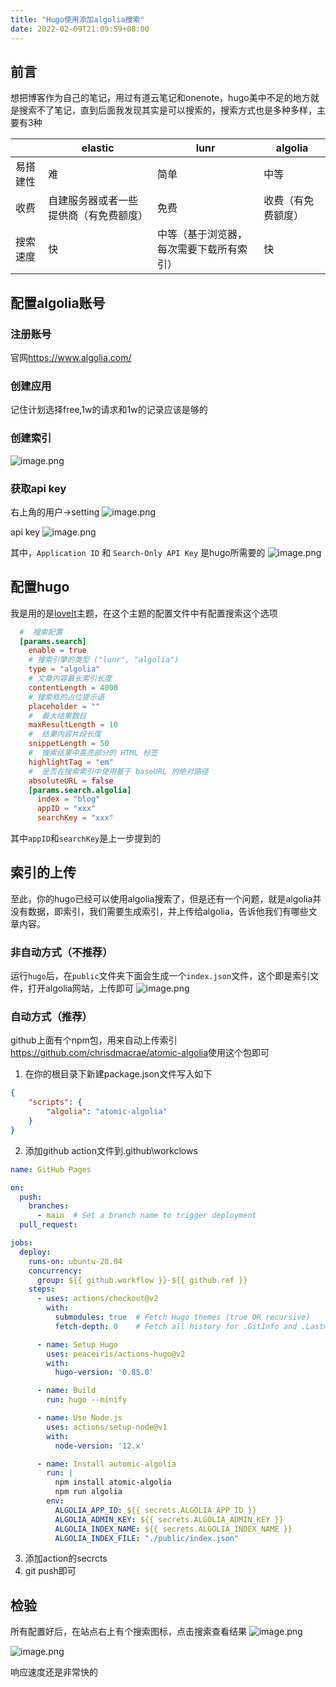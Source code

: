 ```yaml
---
title: "Hugo使用添加algolia搜索"
date: 2022-02-09T21:09:59+08:00
---
```


## 前言
想把博客作为自己的笔记，用过有道云笔记和onenote，hugo美中不足的地方就是搜索不了笔记，直到后面我发现其实是可以搜索的，搜索方式也是多种多样，主要有3种

|  | elastic  |  lunr |algolia|
|---|---|---| ---|
| 易搭建性  | 难  | 简单 | 中等|
| 收费| 自建服务器或者一些提供商（有免费额度） | 免费 | 收费（有免费额度）|
| 搜索速度| 快 | 中等（基于浏览器，每次需要下载所有索引）| 快|


## 配置algolia账号
### 注册账号
官网<https://www.algolia.com/>
###  创建应用
记住计划选择free,1w的请求和1w的记录应该是够的

### 创建索引

![image.png](https://tva1.sinaimg.cn/large/0077qBLugy1gzc7wl9kwxj31b30x8qiz.jpg)

### 获取api key
右上角的用户->setting
![image.png](https://tva1.sinaimg.cn/large/0077qBLugy1gzc7zvk8gdj30dg0e2gn6.jpg)

api key
![image.png](https://tva1.sinaimg.cn/large/0077qBLugy1gzc80jk3wzj31vn0kqqau.jpg)


其中，`Application ID` 和 `Search-Only API Key` 是hugo所需要的
![image.png](https://tva1.sinaimg.cn/large/0077qBLugy1gzc812ofowj31si0mmdos.jpg)


## 配置hugo

我是用的是[loveIt](https://github.com/dillonzq/LoveIt)主题，在这个主题的配置文件中有配置搜索这个选项
```toml
  #  搜索配置
  [params.search]
    enable = true
    # 搜索引擎的类型 ("lunr", "algolia")
    type = "algolia"
    # 文章内容最长索引长度
    contentLength = 4000
    # 搜索框的占位提示语
    placeholder = ""
    #  最大结果数目
    maxResultLength = 10
    #  结果内容片段长度
    snippetLength = 50
    #  搜索结果中高亮部分的 HTML 标签
    highlightTag = "em"
    #  是否在搜索索引中使用基于 baseURL 的绝对路径
    absoluteURL = false
    [params.search.algolia]
      index = "blog"
      appID = "xxx"
      searchKey = "xxx"
```
其中`appID`和`searchKey`是上一步提到的

## 索引的上传
至此，你的hugo已经可以使用algolia搜索了，但是还有一个问题，就是algolia并没有数据，即索引，我们需要生成索引，并上传给algolia，告诉他我们有哪些文章内容。

### 非自动方式（不推荐）
运行`hugo`后，在`public`文件夹下面会生成一个`index.json`文件，这个即是索引文件，打开algolia网站，上传即可
![image.png](https://tva1.sinaimg.cn/large/0077qBLugy1gzc8fu19fyj31220ejn23.jpg)

### 自动方式（推荐）
github上面有个npm包，用来自动上传索引<https://github.com/chrisdmacrae/atomic-algolia>使用这个包即可

1. 在你的根目录下新建package.json文件写入如下
```json
{
    "scripts": {
        "algolia": "atomic-algolia"
    }
}
```
2. 添加github action文件到.github\workclows
```yml
name: GitHub Pages

on:
  push:
    branches:
      - main  # Set a branch name to trigger deployment
  pull_request:

jobs:
  deploy:
    runs-on: ubuntu-20.04
    concurrency:
      group: ${{ github.workflow }}-${{ github.ref }}
    steps:
      - uses: actions/checkout@v2
        with:
          submodules: true  # Fetch Hugo themes (true OR recursive)
          fetch-depth: 0    # Fetch all history for .GitInfo and .Lastmod

      - name: Setup Hugo
        uses: peaceiris/actions-hugo@v2
        with:
          hugo-version: '0.85.0'

      - name: Build
        run: hugo --minify

      - name: Use Node.js
        uses: actions/setup-node@v1
        with:
          node-version: '12.x'

      - name: Install automic-algolia
        run: | 
          npm install atomic-algolia
          npm run algolia
        env:
          ALGOLIA_APP_ID: ${{ secrets.ALGOLIA_APP_ID }}
          ALGOLIA_ADMIN_KEY: ${{ secrets.ALGOLIA_ADMIN_KEY }}
          ALGOLIA_INDEX_NAME: ${{ secrets.ALGOLIA_INDEX_NAME }}
          ALGOLIA_INDEX_FILE: "./public/index.json"
```
3. 添加action的secrcts
4. git push即可

## 检验
所有配置好后，在站点右上有个搜索图标，点击搜索查看结果
![image.png](https://tva1.sinaimg.cn/large/0077qBLugy1gzc89d2q9mj30fj03gdg1.jpg)

![image.png](https://tva1.sinaimg.cn/large/0077qBLugy1gzc89txe84j30mh0c8dkg.jpg)

响应速度还是非常快的